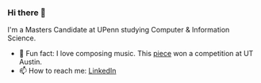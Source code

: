 ### Hi there 👋
I'm a Masters Candidate at UPenn studying Computer & Information Science. 

- 🌴 Fun fact: I love composing music. This <a href = "http://www.muteandexpressive.com/wp-content/uploads/2020/10/A-Prayer-For-Flight_SamirPatel_upload.mp3" target="_blank">piece</a> won a competition at UT Austin. 
- 📫 How to reach me: <a href = "https://www.linkedin.com/in/samir-patel-/">LinkedIn</a>

<!--
### ✔️ I'm currently learning
- Open CV, Pytorch, C++

### 👩‍💻 I'm working on
- 

### 💡 Goals for 2020
- Complete #100DaysOfCode challenge

### 🌴 Fun facts
- I really enjoy painting and composing music. http://www.muteandexpressive.com 

    - This piece won the Collegium Musicum competition at UT: Austin

    - <embed src="http://www.muteandexpressive.com/wp-content/uploads/2020/10/A-Prayer-For-Flight_SamirPatel_upload.mp3">

    - 



-->

<!--
**54mir/54mir** is a ✨ _special_ ✨ repository because its `README.md` (this file) appears on your GitHub profile.

Here are some ideas to get you started:

- 🔭 I’m currently working on ...
- 🌱 I’m currently learning ...
- 👯 I’m looking to collaborate on ...
- 🤔 I’m looking for help with ...
- 💬 Ask me about ...
- 📫 How to reach me: ...
- 😄 Pronouns: ...
- ⚡ Fun fact: ...
-->
